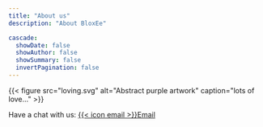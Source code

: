 ```yaml
---
title: "About us"
description: "About BloxEe"

cascade:
  showDate: false
  showAuthor: false
  showSummary: false
  invertPagination: false
---
```


{{< figure src="loving.svg" alt="Abstract purple artwork" caption="lots of love..." >}}


Have a chat with us: [ {{< icon email >}}Email  ](mailto:Bloxee.games@gmail.com)


